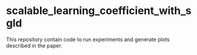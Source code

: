 # scalable_learning_coefficient_with_sgld
This repository contain code to run experiments and generate plots described in the paper. 
